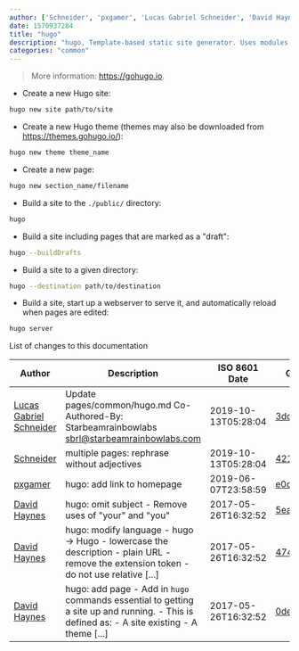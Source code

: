 ```yaml
---
author: ['Schneider', 'pxgamer', 'Lucas Gabriel Schneider', 'David Haynes']
date: 1570937284
title: "hugo"
description: "hugo, Template-based static site generator. Uses modules, components, and themes."
categories: "common"
---
```

> More information: <https://gohugo.io>.

- Create a new Hugo site:

```bash
hugo new site path/to/site
```

- Create a new Hugo theme (themes may also be downloaded from https://themes.gohugo.io/):

```bash
hugo new theme theme_name
```

- Create a new page:

```bash
hugo new section_name/filename
```

- Build a site to the `./public/` directory:

```bash
hugo
```

- Build a site including pages that are marked as a "draft":

```bash
hugo --buildDrafts
```

- Build a site to a given directory:

```bash
hugo --destination path/to/destination
```

- Build a site, start up a webserver to serve it, and automatically reload when pages are edited:

```bash
hugo server
```
List of changes to this documentation


Author | Description | ISO 8601 Date | GitHub link
------|-----|-----|-----
[Lucas Gabriel Schneider](mailto:casdpa@gmail.com) | Update pages/common/hugo.md Co-Authored-By: Starbeamrainbowlabs <sbrl@starbeamrainbowlabs.com> | 2019-10-13T05:28:04 | [3dc031f91462](https://github.com/tldr-pages/tldr/commit/3dc031f9146240f1ac7203c209c3aa354c335a64)
[Schneider](mailto:lucas.schneider@sap.com) | multiple pages: rephrase without adjectives | 2019-10-13T05:28:04 | [42152ed45923](https://github.com/tldr-pages/tldr/commit/42152ed459230c2b244529f0c5990335e0057c6c)
[pxgamer](mailto:owzie123@gmail.com) | hugo: add link to homepage | 2019-06-07T23:58:59 | [e0ca1aec162d](https://github.com/tldr-pages/tldr/commit/e0ca1aec162d922916d80b251940085999505df9)
[David Haynes](mailto:dhaynes3@gmu.edu) | hugo: omit subject - Remove uses of "your" and "you" | 2017-05-26T16:32:52 | [5ea8b54d903b](https://github.com/tldr-pages/tldr/commit/5ea8b54d903b2ea21020db51ec06c150f95fabfc)
[David Haynes](mailto:dhaynes3@gmu.edu) | hugo: modify language - hugo -> Hugo - lowercase the description - plain URL - remove the extension token - do not use relative [...] | 2017-05-26T16:32:52 | [474f188b8831](https://github.com/tldr-pages/tldr/commit/474f188b8831cb7d156366f0538d93bca0b6adf9)
[David Haynes](mailto:dhaynes3@gmu.edu) | hugo: add page - Add in `hugo` commands essential to getting a site up and running. - This is defined as: - A site existing - A theme [...] | 2017-05-26T16:32:52 | [0dea4539f3e9](https://github.com/tldr-pages/tldr/commit/0dea4539f3e9f3ed234ae4878150534a1638bc2b)

